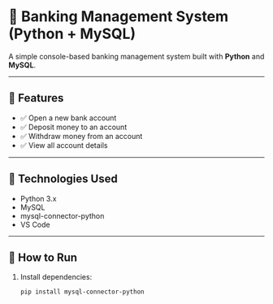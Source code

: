 # 🏦 Banking Management System (Python + MySQL)

A simple console-based banking management system built with **Python** and **MySQL**.

---

## 📌 Features

- ✅ Open a new bank account
- ✅ Deposit money to an account
- ✅ Withdraw money from an account
- ✅ View all account details

---

## 📌 Technologies Used

- Python 3.x  
- MySQL  
- mysql-connector-python  
- VS Code  

---

## 📌 How to Run

1. Install dependencies:
   ```bash
   pip install mysql-connector-python
